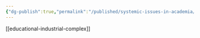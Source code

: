 ```yaml
---
{"dg-publish":true,"permalink":"/published/systemic-issues-in-academia/","noteIcon":""}
---
```

[[educational-industrial-complex]]
